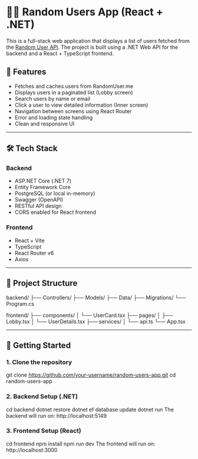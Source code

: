 # 🧑‍💻 Random Users App (React + .NET)

This is a full-stack web application that displays a list of users fetched from the [Random User API](https://randomuser.me/). The project is built using a .NET Web API for the backend and a React + TypeScript frontend.

## 🎯 Features

- Fetches and caches users from RandomUser.me
- Displays users in a paginated list (Lobby screen)
- Search users by name or email
- Click a user to view detailed information (Inner screen)
- Navigation between screens using React Router
- Error and loading state handling
- Clean and responsive UI

---

## 🛠️ Tech Stack

### Backend

- ASP.NET Core (.NET 7)
- Entity Framework Core
- PostgreSQL (or local in-memory)
- Swagger (OpenAPI)
- RESTful API design
- CORS enabled for React frontend

### Frontend

- React + Vite
- TypeScript
- React Router v6
- Axios

---

## 📁 Project Structure

backend/
├── Controllers/
├── Models/
├── Data/
├── Migrations/
└── Program.cs

frontend/
├── components/
│ └── UserCard.tsx
├── pages/
│ ├── Lobby.tsx
│ └── UserDetails.tsx
├── services/
│ └── api.ts
└── App.tsx

---

## 🚀 Getting Started

### 1. Clone the repository


git clone https://github.com/your-username/random-users-app.git
cd random-users-app

### 2. Backend Setup (.NET)

cd backend
dotnet restore
dotnet ef database update
dotnet run
The backend will run on: http://localhost:5149

### 3. Frontend Setup (React)

cd frontend
npm install
npm run dev
The frontend will run on: http://localhost:3000